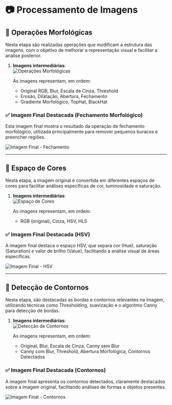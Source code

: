 # 📷 Processamento de Imagens

## 📌 Operações Morfológicas

Nesta etapa são realizadas operações que modificam a estrutura das imagens, com o objetivo de melhorar a representação visual e facilitar a análise posterior.

1. **Imagens intermediárias**:  
   ![Operações Morfológicas](https://github.com/user-attachments/assets/e1bc7c82-f8a4-4aed-9063-18778a29e768)

   As imagens representam, em ordem:
   - Original RGB, Blur, Escala de Cinza, Threshold  
   - Erosão, Dilatação, Abertura, Fechamento  
   - Gradiente Morfológico, TopHat, BlackHat  

### ✅ **Imagem Final Destacada (Fechamento Morfológico)**  

Esta imagem final mostra o resultado da operação de fechamento morfológico, utilizada principalmente para remover pequenos buracos e preencher regiões.

![Imagem Final - Fechamento](https://github.com/user-attachments/assets/eecd7cf9-81ec-4b89-82a3-f3399b57d1a3)

---

## 📌 Espaço de Cores

Nesta etapa, a imagem original é convertida em diferentes espaços de cores para facilitar análises específicas de cor, luminosidade e saturação.

1. **Imagens intermediárias**:  
   ![Espaço de Cores](https://github.com/user-attachments/assets/e83bff43-b8df-4c3e-a63b-bff3ee118a35)

   As imagens representam, em ordem:
   - RGB (original), Cinza, HSV, HLS

### ✅ **Imagem Final Destacada (HSV)**  

A imagem final destaca o espaço HSV, que separa cor (Hue), saturação (Saturation) e valor de brilho (Value), facilitando a análise visual de áreas específicas.

![Imagem Final - HSV](https://github.com/user-attachments/assets/7790c560-978e-4479-b692-214e83b18028)

---

## 📌 Detecção de Contornos

Nesta etapa, são destacadas as bordas e contornos relevantes na imagem, utilizando técnicas como Thresholding, suavização e o algoritmo Canny para detecção de bordas.

1. **Imagens intermediárias**:  
   ![Detecção de Contornos](https://github.com/user-attachments/assets/e006dbb1-3080-4459-b20f-cf880989bdb8)

   As imagens representam, em ordem:
   - Original, Blur, Escala de Cinza, Canny sem Blur  
   - Canny com Blur, Threshold, Abertura Morfológica, Contornos Detectados

### ✅ **Imagem Final Destacada (Contornos)**  

A imagem final apresenta os contornos detectados, claramente destacados sobre a imagem original, facilitando análises de formas e objetos presentes.

![Imagem Final - Contornos](https://github.com/user-attachments/assets/3f1e2b15-01c8-4c32-aa8b-5cad670e2755)
